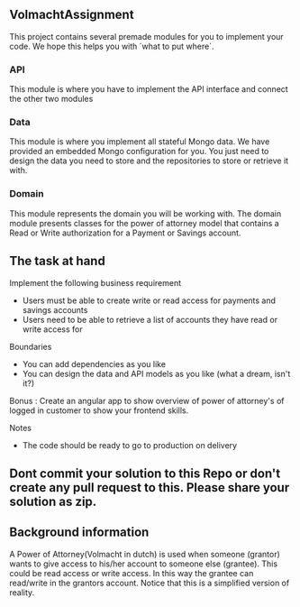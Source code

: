 ## VolmachtAssignment

This project contains several premade modules for you to implement your code. We hope this helps you with ´what to put
where´.

### API

This module is where you have to implement the API interface and connect the other two modules

### Data

This module is where you implement all stateful Mongo data. We have provided an embedded Mongo configuration for you.
You just need to design the data you need to store and the repositories to store or retrieve it with.

### Domain

This module represents the domain you will be working with. The domain module presents classes for the power of attorney
model that contains a Read or Write authorization for a Payment or Savings account.

## The task at hand

Implement the following business requirement

- Users must be able to create write or read access for payments and savings accounts
- Users need to be able to retrieve a list of accounts they have read or write access for

Boundaries

- You can add dependencies as you like
- You can design the data and API models as you like (what a dream, isn't it?)

Bonus :
 Create an angular app to show overview of power of attorney's of logged in customer to show your frontend skills.

Notes

- The code should be ready to go to production on delivery

 ## Dont commit your solution to this Repo or don't create any pull request to this. Please share your solution as zip.

## Background information

A Power of Attorney(Volmacht in dutch) is used when someone (grantor) wants to give access to his/her account to someone else (grantee). This
could be read access or write access. In this way the grantee can read/write in the grantors account.
Notice that this is a simplified version of reality.
